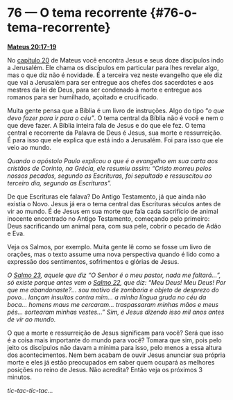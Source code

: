 # 76 — O tema recorrente {#76-o-tema-recorrente}

[**Mateus 20:17-19**](http://bibliaonline.com.br/acf/mt/20/17-19)

No [capítulo 20](http://bibliaonline.com.br/acf/mt/20) de Mateus você encontra Jesus e seus doze discípulos indo a Jerusalém. Ele chama os discípulos em particular para lhes revelar algo, mas o que diz não é novidade. É a terceira vez neste evangelho que ele diz que vai a Jerusalém para ser entregue aos chefes dos sacerdotes e aos mestres da lei de Deus, para ser condenado à morte e entregue aos romanos para ser humilhado, açoitado e crucificado.

Muita gente pensa que a Bíblia é um livro de instruções. Algo do tipo “_o que devo fazer para ir para o céu”_. O tema central da Bíblia não é você e nem o que deve fazer. A Bíblia inteira fala de Jesus e do que ele fez. O tema central e recorrente da Palavra de Deus é Jesus, sua morte e ressurreição. É para isso que ele explica que está indo a Jerusalém. Foi para isso que ele veio ao mundo.

_Quando o apóstolo Paulo explicou o que é o evangelho em sua carta aos cristãos de Corinto, na Grécia, ele resumiu assim: “Cristo morreu pelos nossos pecados, segundo as Escrituras, foi sepultado e ressuscitou ao terceiro dia, segundo as Escrituras”._

De que Escrituras ele falava? Do Antigo Testamento, já que ainda não existia o Novo. Jesus já era o tema central das Escrituras séculos antes de vir ao mundo. É de Jesus em sua morte que fala cada sacrifício de animal inocente encontrado no Antigo Testamento, começando pelo primeiro: Deus sacrificando um animal para, com sua pele, cobrir o pecado de Adão e Eva.

Veja os Salmos, por exemplo. Muita gente lê como se fosse um livro de orações, mas o texto assume uma nova perspectiva quando é lido como a expressão dos sentimentos, sofrimentos e glórias de Jesus.

_O_ [_Salmo 23_](http://bibliaonline.com.br/acf/sl/23)_, aquele que diz “O Senhor é o meu pastor, nada me faltará...”, só existe porque antes vem o_ [_Salmo 22_](http://bibliaonline.com.br/acf/sl/22)_, que diz: “Meu Deus! Meu Deus! Por que me abandonaste?... sou motivo de zombaria e objeto de desprezo do povo... lançam insultos contra mim... a minha língua gruda no céu da boca... homens maus me cercaram... traspassaram minhas mãos e meus pés... sortearam minhas vestes...” Sim, é Jesus dizendo isso mil anos antes de vir ao mundo._

O que a morte e ressurreição de Jesus significam para você? Será que isso é a coisa mais importante do mundo para você? Tomara que sim, pois pelo jeito os discípulos não davam a mínima para isso, pelo menos a essa altura dos acontecimentos. Nem bem acabam de ouvir Jesus anunciar sua própria morte e eles já estão preocupados em saber quem ocupará as melhores posições no reino de Jesus. Não acredita? Então veja os próximos 3 minutos.

_tic-tac-tic-tac..._